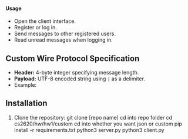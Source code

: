 
#### **Usage**

- Open the client interface.
- Register or log in.
- Send messages to other registered users.
- Read unread messages when logging in.

## Custom Wire Protocol Specification
- **Header:** 4-byte integer specifying message length.
- **Payload:** UTF-8 encoded string using `|` as a delimiter.
- Example:

## Installation
1. Clone the repository:
   git clone [repo name]
   cd into repo folder
   cd cs2620/hw/hw1/custom
   cd into whether you want json or custom
   pip install -r requirements.txt
   python3 server.py
   python3 client.py





